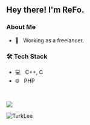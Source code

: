 <h2> Hey there! I'm ReFo.</h2>

<h3> About Me </h3>

- 💼 &nbsp; Working as a freelancer.

<h3>🛠 Tech Stack</h3>

- 💻 &nbsp; C++, C
- 🌐 &nbsp; PHP

<br/>

<a href=""> <img align="center" src="https://github-readme-stats-sigma-five.vercel.app/api/top-langs/?username=TurkLee&theme=react&line_height=40&hide=css"/> </a>

<img src="https://komarev.com/ghpvc/?username=TurkLee&label=Visitors&color=351c75" alt="TurkLee" />

